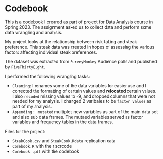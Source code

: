 # Codebook

This is a codebook I creared as part of project for Data Analysis course in Spring 2023. The assignment asked us to collect data and perform some data wrangling and analysis.

My project looks at the relationship between risk taking and steak preference. This steak data was created in hopes of assessing the various factors affecting individual steak preferences. 

The dataset was extracted from `SurveyMonkey` Audience polls and published by `FiveThirtyEight`.

I performed the following wrangling tasks:
 - `Cleaning`: I renames some of the data variables for easier use and I corrected the formatting of certain values and **relocated** certain values. I also `recoded` missing values to -9, and dropped columns that were not needed for my analysis. I changed 2 varibales to be `factor values` as part of my analysis. 
- `Appending` : I `mutated` multiples new variables as part of the main data set and also sub data frames. The mutaed variables served as factor variables and frequency tables in the data frames. 

Files for the project: 
- `SteakCook.csv` and `SteakCook.Rdata` replication data
- `Codebook.R` with the r scrcode
- `Codebook .pdf` with the codebook
